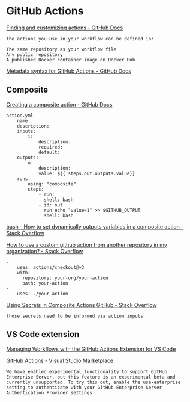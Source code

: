 # GitHub Actions

[Finding and customizing actions - GitHub Docs](https://docs.github.com/en/actions/learn-github-actions/finding-and-customizing-actions)

    The actions you use in your workflow can be defined in:

    The same repository as your workflow file
    Any public repository
    A published Docker container image on Docker Hub


[Metadata syntax for GitHub Actions - GitHub Docs](https://docs.github.com/en/actions/creating-actions/metadata-syntax-for-github-actions)


## Composite

[Creating a composite action - GitHub Docs](https://docs.github.com/en/actions/creating-actions/creating-a-composite-action)

    action.yml
        name:
        description:
        inputs:
            i:
                description:
                required:
                default:
        outputs:
            o:
                description:
                value: ${{ steps.out.outputs.value}}
        runs:
            using: "composite"
            steps:
                - run:
                  shell: bash
                - id: out
                  run echo "value=1" >> $GITHUB_OUTPUT
                  shell: bash


[bash - How to set dynamically outputs variables in a composite action - Stack Overflow](https://stackoverflow.com/questions/74448200/how-to-set-dynamically-outputs-variables-in-a-composite-action)


[How to use a custom github action from another repository in my organization? - Stack Overflow](https://stackoverflow.com/questions/63941471/how-to-use-a-custom-github-action-from-another-repository-in-my-organization)

    - 
        uses: actions/checkout@v3
        with:
          repository: your-org/your-action
          path: your-action
    - 
        uses: ./your-action


[Using Secrets in Composite Actions GitHub - Stack Overflow](https://stackoverflow.com/questions/70098241/using-secrets-in-composite-actions-github)

    those secrets need to be informed via action inputs


## VS Code extension

[Managing Workflows with the GitHub Actions Extension for VS Code](https://techcommunity.microsoft.com/t5/educator-developer-blog/managing-workflows-with-the-github-actions-extension-for-vs-code/ba-p/3782265#:~:text=The%20GitHub%20Actions%20Extension%20for%20VS%20Code%20provides%20a%20range,tests%20for%20every%20pushed%20branch.)


[GitHub Actions - Visual Studio Marketplace](https://marketplace.visualstudio.com/items?itemName=GitHub.vscode-github-actions)

    We have enabled experimental functionality to support GitHub Enterprise Server, but this feature is an experimental beta and currently unsupported. To try this out, enable the use-enterprise setting to authenticate with your GitHub Enterprise Server Authentication Provider settings